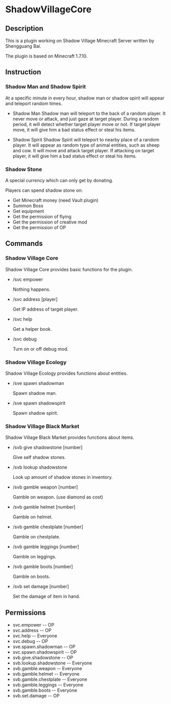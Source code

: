 # ShadowVillageCore

## Description

This is a plugin working on Shadow Village Minecraft Server written by Shengguang Bai.

The plugin is based on Minecraft 1.7.10.

## Instruction

### Shadow Man and Shadow Spirit

At a specific minute in every hour, shadow man or shadow spirit will appear and teleport random times. 

* Shadow Man
Shadow man will teleport to the back of a random player. It never move or attack, and just gaze at target player.
During a random period, it will detect whether target player move or not. If target player move, it will give him a bad status effect or steal his items.

* Shadow Spirit
Shadow Spirit will teleport to nearby place of a random player. It will appear as random type of animal entities, such as sheep and cow. It will move and attack target player. If attacking on target player, it will give him a bad status effect or steal his items.

### Shadow Stone

A special currency which can only get by donating.

Players can spend shadow stone on:

* Get Minecraft money (need Vault plugin)
* Summon Boss
* Get equipment
* Get the permission of flying
* Get the permission of creative mod
* Get the permission of OP

## Commands

### Shadow Village Core

Shadow Village Core provides basic functions for the plugin. 

* /svc empower

  Nothing happens.

* /svc address [player]

  Get IP address of target player.
  
* /svc help

  Get a helper book.
  
* /svc debug

  Turn on or off debug mod.

### Shadow Village Ecology
Shadow Village Ecology provides functions about entities.

* /sve spawn shadowman

  Spawn shadow man.

* /sve spawn shadowspirit

  Spawn shadow spirit.

### Shadow Village Black Market
Shadow Village Black Market provides functions about items.

* /svb give shadowstone [number]

  Give self shadow stones.

* /svb lookup shadowstone

  Look up amount of shadow stones in inventory.

* /svb gamble weapon [number]

  Gamble on weapon. (use diamond as cost)

* /svb gamble helmet [number]

  Gamble on helmet.

* /svb gamble chestplate [number]

  Gamble on chestplate.

* /svb gamble leggings [number]

  Gamble on leggings.

* /svb gamble boots [number]

  Gamble on boots.

* /svb set damage [number]

  Set the damage of item in hand.

## Permissions
* svc.empower -- OP
* svc.address -- OP
* svc.help -- Everyone
* svc.debug -- OP
* sve.spawn.shadowman -- OP
* svc.spawn.shadowspirit -- OP
* svb.give.shadowstone -- OP
* svb.lookup.shadowstone -- Everyone
* svb.gamble.weapon -- Everyone
* svb.gamble.helmet -- Everyone
* svb.gamble.chestplate -- Everyone
* svb.gamble.leggings -- Everyone
* svb.gamble.boots -- Everyone
* svb.set.damage -- OP
